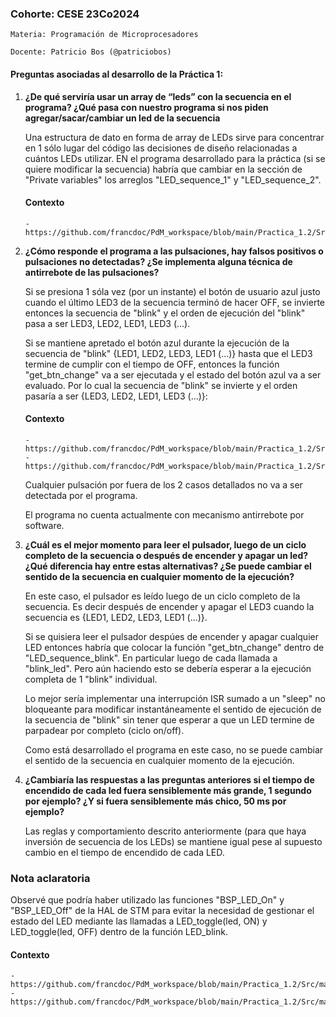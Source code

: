 ### Cohorte: CESE 23Co2024
```
Materia: Programación de Microprocesadores

Docente: Patricio Bos (@patriciobos)
```

#### Preguntas asociadas al desarrollo de la Práctica 1:

1) **¿De qué serviría usar un array de “leds” con la secuencia en el programa? ¿Qué pasa con nuestro programa si nos piden agregar/sacar/cambiar un led de la secuencia** 

    Una estructura de dato en forma de array de LEDs sirve para concentrar en 1 sólo lugar del código las decisiones de diseño relacionadas a cuántos LEDs utilizar. EN el programa desarrollado para la práctica (si se quiere modificar la secuencia) habría que cambiar en la sección de "Private variables" los arreglos "LED_sequence_1" y "LED_sequence_2". 
    
    #### Contexto
    ```
    - https://github.com/francdoc/PdM_workspace/blob/main/Practica_1.2/Src/main.c#L51
    ```

2) **¿Cómo responde el programa a las pulsaciones, hay falsos positivos o pulsaciones no detectadas? ¿Se implementa alguna técnica de antirrebote de las pulsaciones?**

    Si se presiona 1 sóla vez (por un instante) el botón de usuario azul justo cuando el último LED3 de la secuencia terminó de hacer OFF, se invierte entonces la secuencia de "blink" y el orden de ejecución del "blink" pasa a ser LED3, LED2, LED1, LED3 (...).

    Si se mantiene apretado el botón azul durante la ejecución de la secuencia de "blink" {LED1, LED2, LED3, LED1 (...)} hasta que el LED3 termine de cumplir con el tiempo de OFF, entonces la función "get_btn_change" va a ser ejecutada y el estado del botón azul va a ser evaluado. Por lo cual la secuencia de "blink" se invierte y el orden pasaría a ser {LED3, LED2, LED1, LED3 (...)}: 

    #### Contexto
    ```
    - https://github.com/francdoc/PdM_workspace/blob/main/Practica_1.2/Src/main.c#L198    
    - https://github.com/francdoc/PdM_workspace/blob/main/Practica_1.2/Src/main.c#L108    
    ```

    Cualquier pulsación por fuera de los 2 casos detallados no va a ser detectada por el programa.

    El programa no cuenta actualmente con mecanismo antirrebote por software.

3) **¿Cuál es el mejor momento para leer el pulsador, luego de un ciclo completo de la secuencia o después de encender y apagar un led? ¿Qué diferencia hay entre estas alternativas? ¿Se puede cambiar el sentido de la secuencia en cualquier momento de la ejecución?**

    En este caso, el pulsador es leído luego de un ciclo completo de la secuencia. Es decir después de encender y apagar el LED3 cuando la secuencia es {LED1, LED2, LED3, LED1 (...)}.

    Si se quisiera leer el pulsador despúes de encender y apagar cualquier LED entonces habría que colocar la función "get_btn_change" dentro de "LED_sequence_blink". En particular luego de cada llamada a "blink_led". Pero aún haciendo esto se debería esperar a la ejecución completa de 1 "blink" individual.
    
    Lo mejor sería implementar una interrupción ISR sumado a un "sleep" no bloqueante para modificar instantáneamente el sentido de ejecución de la secuencia de "blink" sin tener que esperar a que un LED termine de parpadear por completo (ciclo on/off).

    Como está desarrollado el programa en este caso, no se puede cambiar el sentido de la secuencia en cualquier momento de la ejecución.

4) **¿Cambiaría las respuestas a las preguntas anteriores si el tiempo de encendido de cada led fuera sensiblemente más grande, 1 segundo por ejemplo? ¿Y si fuera  sensiblemente más chico, 50 ms por ejemplo?**

    Las reglas y comportamiento descrito anteriormente (para que haya inversión de secuencia de los LEDs) se mantiene igual pese al supuesto cambio en el tiempo de encendido de cada LED.

### Nota aclaratoria

Observé que podría haber utilizado las funciones "BSP_LED_On" y "BSP_LED_Off" de la HAL de STM para evitar la necesidad de gestionar el estado del LED mediante las llamadas a LED_toggle(led, ON) y LED_toggle(led, OFF) dentro de la función LED_blink.

#### Contexto
```
- https://github.com/francdoc/PdM_workspace/blob/main/Practica_1.2/Src/main.c#L86
- https://github.com/francdoc/PdM_workspace/blob/main/Practica_1.2/Src/main.c#L108    
```
